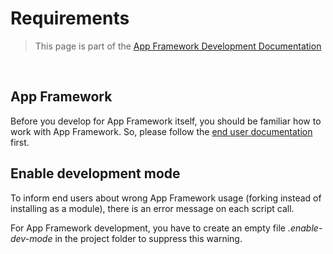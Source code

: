# Requirements

> This page is part of the [App Framework Development Documentation](../DEVELOPMENT.md)

<br />

## App Framework

Before you develop for App Framework itself, you should be familiar how to work with App Framework. So, please follow the [end user documentation](DOCUMENTATION.md) first.

## Enable development mode

To inform end users about wrong App Framework usage (forking instead of installing as a module), there is an error message on each script call.

For App Framework development, you have to create an empty file *.enable-dev-mode* in the project folder to suppress this warning.
